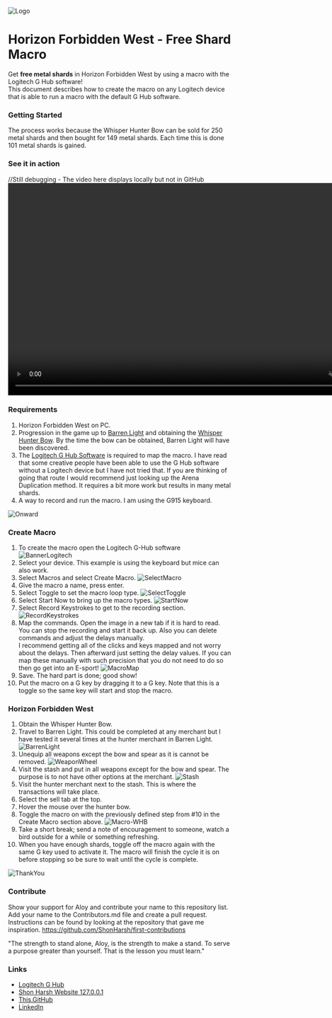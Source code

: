 ![Logo](https://shonharsh.github.io/curriculum-vitae/images/HFW/HFW-Banner-Logo.png)

# Horizon Forbidden West - Free Shard Macro

Get **free metal shards** in Horizon Forbidden West by using a macro with the Logitech G Hub software!<br />
This document describes how to create the macro on any Logitech device that is able to run a macro with the default G Hub software.

### Getting Started

The process works because the Whisper Hunter Bow can be sold for 250 metal shards and then bought for 149 metal shards.  Each time this is done 101 metal shards is gained.

### See it in action
//Still debugging - The video here displays locally but not in GitHub
<video controls="" height="480" width="852" muted loop autoplay>
  <source src="https://shonharsh.github.io/curriculum-vitae/images/HFW/HFW-WHB-0480.mp4" type="video/mp4">
</video>

### Requirements

1. Horizon Forbidden West on PC.
2. Progression in the game up to [Barren Light](https://horizon.fandom.com/wiki/Barren_Light?so=search) and obtaining the [Whisper Hunter Bow](https://horizon.fandom.com/wiki/Whisper_Hunter_Bow).  By the time the bow can be obtained, Barren Light will have been discovered.
3. The [Logitech G Hub Software](https://www.logitechg.com/en-us/innovation/g-hub.html) is required to map the macro.  I have read that some creative people have been able to use the G Hub software without a Logitech device but I have not tried that.  If you are thinking of going that route I would recommend just looking up the Arena Duplication method.  It requires a bit more work but results in many metal shards.
4. A way to record and run the macro.  I am using the G915 keyboard.

![Onward](https://shonharsh.github.io/curriculum-vitae/images/HFW/HFW-Banner-Onward.png)

### Create Macro
1. To create the macro open the Logitech G-Hub software
![BannerLogitech](https://shonharsh.github.io/curriculum-vitae/images/HFW/HFW-Banner-GHub.png)
2. Select your device.  This example is using the keyboard but mice can also work.
3. Select Macros and select Create Macro.
![SelectMacro](https://shonharsh.github.io/curriculum-vitae/images/HFW/HFW-Macro-SelectMacros.png)
4. Give the macro a name, press enter.
5. Select Toggle to set the macro loop type.
![SelectToggle](https://shonharsh.github.io/curriculum-vitae/images/HFW/HFW-Macro-SelectToggle.png)
6. Select Start Now to bring up the macro types.
![StartNow](https://shonharsh.github.io/curriculum-vitae/images/HFW/HFW-Macro-StartNow.png)
7. Select Record Keystrokes to get to the recording section.
![RecordKeystrokes](https://shonharsh.github.io/curriculum-vitae/images/HFW/HFW-Macro-RecordKeystrokes.png)
8. Map the commands.  Open the image in a new tab if it is hard to read.  You can stop the recording and start it back up.  Also you can delete commands and adjust the delays manually.<br />
I recommend getting all of the clicks and keys mapped and not worry about the delays.  Then afterward just setting the delay values.  If you can map these manually with such precision that you do not need to do so then go get into an E-sport!
![MacroMap](https://shonharsh.github.io/curriculum-vitae/images/HFW/HFW-Macro-MacroMap.png)
9. Save.  The hard part is done; good show!
10. Put the macro on a G key by dragging it to a G key. Note that this is a toggle so the same key will start and stop the macro.

### Horizon Forbidden West
1. Obtain the Whisper Hunter Bow.
2. Travel to Barren Light.  This could be completed at any merchant but I have tested it several times at the hunter merchant in Barren Light.
![BarrenLight](https://shonharsh.github.io/curriculum-vitae/images/HFW/HFW-Macro-BarrenLight.jpg)
3. Unequip all weapons except the bow and spear as it is cannot be removed.
![WeaponWheel](https://shonharsh.github.io/curriculum-vitae/images/HFW/HFW-Macro-WeaponWheel.jpg)
4. Visit the stash and put in all weapons except for the bow and spear.  The purpose is to not have other options at the merchant.
![Stash](https://shonharsh.github.io/curriculum-vitae/images/HFW/HFW-Macro-Stash.jpg)
5. Visit the hunter merchant next to the stash.  This is where the transactions will take place.
6. Select the sell tab at the top.
7. Hover the mouse over the hunter bow.
8. Toggle the macro on with the previously defined step from #10 in the Create Macro section above.
![Macro-WHB](https://shonharsh.github.io/curriculum-vitae/images/HFW/HFW-Macro-WHB.gif)
9. Take a short break; send a note of encouragement to someone, watch a bird outside for a while or something refreshing.
10. When you have enough shards, toggle off the macro again with the same G key used to activate it.  The macro will finish the cycle it is on before stopping so be sure to wait until the cycle is complete.

![ThankYou](https://shonharsh.github.io/curriculum-vitae/images/HFW/HFW-Macro-ThankYou.jpg)

### Contribute

Show your support for Aloy and contribute your name to this repository list. Add your name to the Contributors.md file and create a pull request.
Instructions can be found by looking at the repository that gave me inspiration. https://github.com/ShonHarsh/first-contributions

"The strength to stand alone, Aloy, is the strength to make a stand. To serve a purpose greater than yourself. That is the lesson you must learn."


### Links
- [Logitech G Hub](https://www.logitechg.com/en-us/innovation/g-hub.html)
- [Shon Harsh Website 127.0.0.1](https://shonharsh.github.io/curriculum-vitae/index.html)
- [This.GitHub](https://github.com/shonharsh)
- [LinkedIn](https://www.linkedin.com/in/shonharsh/)
